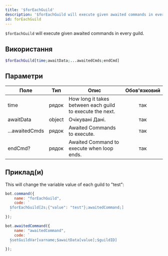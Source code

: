 ```yaml
---
title: '$forEachGuild'
description: '$forEachGuild will execute given awaited commands in every guild.'
id: forEachGuild
---
```


`$forEachGuild` will execute given awaited commands in every guild.

## Використання

```php
$forEachGuild[time;awaitData;...awaitedCmds;endCmd]
```

## Параметри

| Поле           | Тип    | Опис                                                      | Обов'язковий |
| -------------- | ------ | --------------------------------------------------------- |:------------:|
| time           | рядок  | How long it takes between each guild to execute the next. |     так      |
| awaitData      | object | Очікувані Дані.                                           |     так      |
| ...awaitedCmds | рядок  | Awaited Commands to execute.                              |     так      |
| endCmd?        | рядок  | Awaited Command to execute when loop ends.                |     так      |

## Приклад(и)

This will change the variable value of each guild to "test":

```javascript
bot.command({
    name: "forEachGuild",
    code: `
  $forEachGuild[2s;{"value": "test"};awaitedCommand;]
  `
});

bot.awaitedCommand({
    name: "awaitedCommand",
    code: `
  $setGuildVar[varname;$awaitData[value];$guildID]
  `
});
```